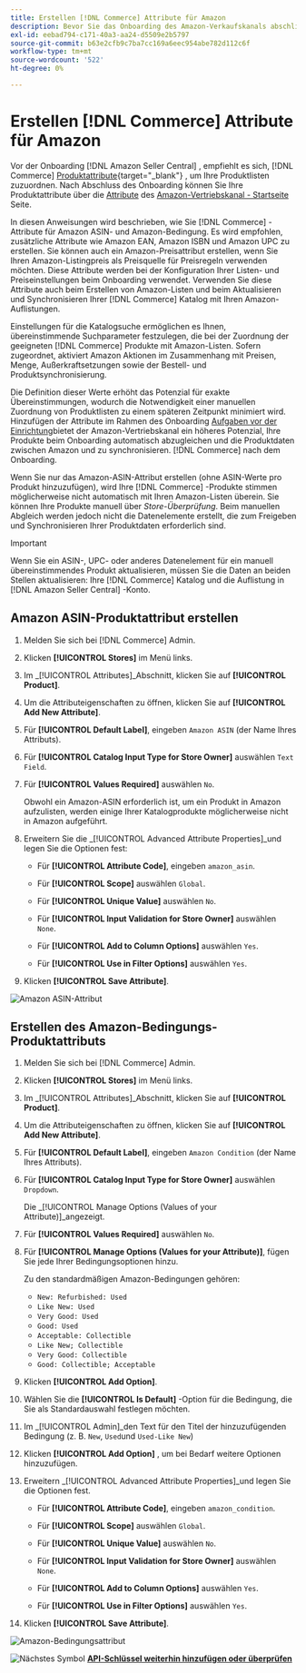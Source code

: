 ```yaml
---
title: Erstellen [!DNL Commerce] Attribute für Amazon
description: Bevor Sie das Onboarding des Amazon-Verkaufskanals abschließen, stellen Sie sicher, dass Sie über die erforderlichen [!UICONTROL Commerce] Produktattribute.
exl-id: eebad794-c171-40a3-aa24-d5509e2b5797
source-git-commit: b63e2cfb9c7ba7cc169a6eec954abe782d112c6f
workflow-type: tm+mt
source-wordcount: '522'
ht-degree: 0%

---
```


# Erstellen [!DNL Commerce] Attribute für Amazon

Vor der Onboarding [!DNL Amazon Seller Central] , empfiehlt es sich, [!DNL Commerce] [Produktattribute](https://docs.magento.com/user-guide/stores/attributes-product.html){target="_blank"} , um Ihre Produktlisten zuzuordnen. Nach Abschluss des Onboarding können Sie Ihre Produktattribute über die [Attribute](./managing-attributes.md) des [Amazon-Vertriebskanal - Startseite](./amazon-sales-channel-home.md) Seite.

In diesen Anweisungen wird beschrieben, wie Sie [!DNL Commerce] -Attribute für Amazon ASIN- und Amazon-Bedingung. Es wird empfohlen, zusätzliche Attribute wie Amazon EAN, Amazon ISBN und Amazon UPC zu erstellen. Sie können auch ein Amazon-Preisattribut erstellen, wenn Sie Ihren Amazon-Listingpreis als Preisquelle für Preisregeln verwenden möchten. Diese Attribute werden bei der Konfiguration Ihrer Listen- und Preiseinstellungen beim Onboarding verwendet. Verwenden Sie diese Attribute auch beim Erstellen von Amazon-Listen und beim Aktualisieren und Synchronisieren Ihrer [!DNL Commerce] Katalog mit Ihren Amazon-Auflistungen.

Einstellungen für die Katalogsuche ermöglichen es Ihnen, übereinstimmende Suchparameter festzulegen, die bei der Zuordnung der geeigneten [!DNL Commerce] Produkte mit Amazon-Listen. Sofern zugeordnet, aktiviert Amazon Aktionen im Zusammenhang mit Preisen, Menge, Außerkraftsetzungen sowie der Bestell- und Produktsynchronisierung.

Die Definition dieser Werte erhöht das Potenzial für exakte Übereinstimmungen, wodurch die Notwendigkeit einer manuellen Zuordnung von Produktlisten zu einem späteren Zeitpunkt minimiert wird. Hinzufügen der Attribute im Rahmen des Onboarding [Aufgaben vor der Einrichtung](./amazon-pre-setup-tasks.md)bietet der Amazon-Vertriebskanal ein höheres Potenzial, Ihre Produkte beim Onboarding automatisch abzugleichen und die Produktdaten zwischen Amazon und zu synchronisieren. [!DNL Commerce] nach dem Onboarding.

Wenn Sie nur das Amazon-ASIN-Attribut erstellen (ohne ASIN-Werte pro Produkt hinzuzufügen), wird Ihre [!DNL Commerce] -Produkte stimmen möglicherweise nicht automatisch mit Ihren Amazon-Listen überein. Sie können Ihre Produkte manuell über _Store-Überprüfung_. Beim manuellen Abgleich werden jedoch nicht die Datenelemente erstellt, die zum Freigeben und Synchronisieren Ihrer Produktdaten erforderlich sind.

>[!IMPORTANT]
>
>Wenn Sie ein ASIN-, UPC- oder anderes Datenelement für ein manuell übereinstimmendes Produkt aktualisieren, müssen Sie die Daten an beiden Stellen aktualisieren: Ihre [!DNL Commerce] Katalog und die Auflistung in [!DNL Amazon Seller Central] -Konto.

## Amazon ASIN-Produktattribut erstellen

1. Melden Sie sich bei [!DNL Commerce] Admin.

1. Klicken **[!UICONTROL Stores]** im Menü links.

1. Im _[!UICONTROL Attributes]_Abschnitt, klicken Sie auf **[!UICONTROL Product]**.

1. Um die Attributeigenschaften zu öffnen, klicken Sie auf **[!UICONTROL Add New Attribute]**.

1. Für **[!UICONTROL Default Label]**, eingeben `Amazon ASIN` (der Name Ihres Attributs).

1. Für **[!UICONTROL Catalog Input Type for Store Owner]** auswählen `Text Field`.

1. Für **[!UICONTROL Values Required]** auswählen `No`.

   Obwohl ein Amazon-ASIN erforderlich ist, um ein Produkt in Amazon aufzulisten, werden einige Ihrer Katalogprodukte möglicherweise nicht in Amazon aufgeführt.

1. Erweitern Sie die _[!UICONTROL Advanced Attribute Properties]_und legen Sie die Optionen fest:

   - Für **[!UICONTROL Attribute Code]**, eingeben `amazon_asin`.

   - Für **[!UICONTROL Scope]** auswählen `Global`.

   - Für **[!UICONTROL Unique Value]** auswählen `No`.

   - Für **[!UICONTROL Input Validation for Store Owner]** auswählen `None`.

   - Für **[!UICONTROL Add to Column Options]** auswählen `Yes`.

   - Für **[!UICONTROL Use in Filter Options]** auswählen `Yes`.

1. Klicken **[!UICONTROL Save Attribute]**.

![Amazon ASIN-Attribut](assets/creating-asin-attribute.png)

## Erstellen des Amazon-Bedingungs-Produktattributs

1. Melden Sie sich bei [!DNL Commerce] Admin.

1. Klicken **[!UICONTROL Stores]** im Menü links.

1. Im _[!UICONTROL Attributes]_Abschnitt, klicken Sie auf **[!UICONTROL Product]**.

1. Um die Attributeigenschaften zu öffnen, klicken Sie auf **[!UICONTROL Add New Attribute]**.

1. Für **[!UICONTROL Default Label]**, eingeben `Amazon Condition` (der Name Ihres Attributs).

1. Für **[!UICONTROL Catalog Input Type for Store Owner]** auswählen `Dropdown`.

   Die _[!UICONTROL Manage Options (Values of your Attribute)]_angezeigt.

1. Für **[!UICONTROL Values Required]** auswählen `No`.

1. Für **[!UICONTROL Manage Options (Values for your Attribute)]**, fügen Sie jede Ihrer Bedingungsoptionen hinzu.

   Zu den standardmäßigen Amazon-Bedingungen gehören:

   - `New: Refurbished: Used`
   - `Like New: Used`
   - `Very Good: Used`
   - `Good: Used`
   - `Acceptable: Collectible`
   - `Like New; Collectible`
   - `Very Good: Collectible`
   - `Good: Collectible; Acceptable`

1. Klicken **[!UICONTROL Add Option]**.

1. Wählen Sie die **[!UICONTROL Is Default]** -Option für die Bedingung, die Sie als Standardauswahl festlegen möchten.

1. Im _[!UICONTROL Admin]_den Text für den Titel der hinzuzufügenden Bedingung (z. B. `New`, `Used`und `Used-Like New`)

1. Klicken **[!UICONTROL Add Option]** , um bei Bedarf weitere Optionen hinzuzufügen.

1. Erweitern _[!UICONTROL Advanced Attribute Properties]_und legen Sie die Optionen fest.

   - Für **[!UICONTROL Attribute Code]**, eingeben `amazon_condition`.

   - Für **[!UICONTROL Scope]** auswählen `Global`.

   - Für **[!UICONTROL Unique Value]** auswählen `No`.

   - Für **[!UICONTROL Input Validation for Store Owner]** auswählen `None`.

   - Für **[!UICONTROL Add to Column Options]** auswählen `Yes`.

   - Für **[!UICONTROL Use in Filter Options]** auswählen `Yes`.

1. Klicken **[!UICONTROL Save Attribute]**.

![Amazon-Bedingungsattribut](assets/creating-amazon-condition-attribute.png)

![Nächstes Symbol](assets/btn-next.png) [**API-Schlüssel weiterhin hinzufügen oder überprüfen**](./amazon-verify-api-key.md)
